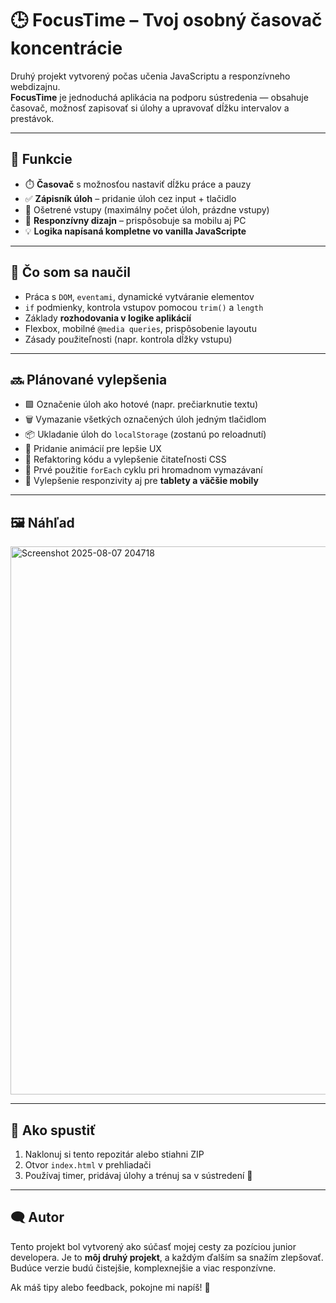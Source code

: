 # 🕒 FocusTime – Tvoj osobný časovač koncentrácie

Druhý projekt vytvorený počas učenia JavaScriptu a responzívneho webdizajnu.  
**FocusTime** je jednoduchá aplikácia na podporu sústredenia — obsahuje časovač, možnosť zapisovať si úlohy a upravovať dĺžku intervalov a prestávok.

---

## 🔧 Funkcie

- ⏱️ **Časovač** s možnosťou nastaviť dĺžku práce a pauzy  
- ✅ **Zápisník úloh** – pridanie úloh cez input + tlačidlo  
- 📏 Ošetrené vstupy (maximálny počet úloh, prázdne vstupy)  
- 📱 **Responzívny dizajn** – prispôsobuje sa mobilu aj PC  
- 💡 **Logika napísaná kompletne vo vanilla JavaScripte**

---

## 🧠 Čo som sa naučil

- Práca s `DOM`, `eventami`, dynamické vytváranie elementov  
- `if` podmienky, kontrola vstupov pomocou `trim()` a `length`  
- Základy **rozhodovania v logike aplikácií**  
- Flexbox, mobilné `@media queries`, prispôsobenie layoutu  
- Zásady použiteľnosti (napr. kontrola dĺžky vstupu)

---

## 🔜 Plánované vylepšenia

- 🟩 Označenie úloh ako hotové (napr. prečiarknutie textu)  
- 🗑️ Vymazanie všetkých označených úloh jedným tlačidlom  
- 📦 Ukladanie úloh do `localStorage` (zostanú po reloadnutí)  
- 🎨 Pridanie animácií pre lepšie UX  
- 🧼 Refaktoring kódu a vylepšenie čitateľnosti CSS  
- 🧠 Prvé použitie `forEach` cyklu pri hromadnom vymazávaní  
- 📱 Vylepšenie responzivity aj pre **tablety a väčšie mobily**

---

## 🖼️ Náhľad

<img width="928" height="877" alt="Screenshot 2025-08-07 204718" src="https://github.com/user-attachments/assets/be40397e-5ddf-444e-8b7a-9bc3c8d5bb90" />



---

## 🚀 Ako spustiť

1. Naklonuj si tento repozitár alebo stiahni ZIP  
2. Otvor `index.html` v prehliadači  
3. Používaj timer, pridávaj úlohy a trénuj sa v sústredení 💪

---

## 🗨️ Autor

Tento projekt bol vytvorený ako súčasť mojej cesty za pozíciou junior developera. Je to **môj druhý projekt**, a každým ďalším sa snažím zlepšovať.  
Budúce verzie budú čistejšie, komplexnejšie a viac responzívne.

Ak máš tipy alebo feedback, pokojne mi napíš! 🙂
